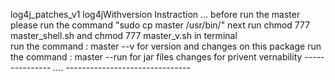 log4j_patches_v1 log4jWithversion
Instraction ... 
before run the master please run the command "sudo cp master /usr/bin/"
next run  chmod 777 master_shell.sh and chmod 777 master_v.sh in terminal  
run the command : master --v for version and changes on this package 
run the command : master --run for jar files changes for privent vernability
--------------- .... -------------------------------
